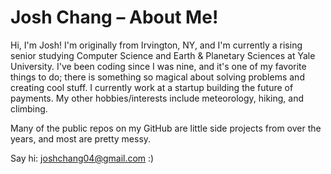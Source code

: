 # Josh Chang – About Me!

Hi, I'm Josh! I'm originally from Irvington, NY, and I'm currently a rising senior studying Computer Science and Earth & Planetary Sciences at Yale University. I've been coding since I was nine, and it's one of my favorite things to do; there is something so magical about solving problems and creating cool stuff. I currently work at a startup building the future of payments. My other hobbies/interests include meteorology, hiking, and climbing.

Many of the public repos on my GitHub are little side projects from over the years, and most are pretty messy.

Say hi: [joshchang04@gmail.com](mailto:joshchang04@gmail.com) :)

